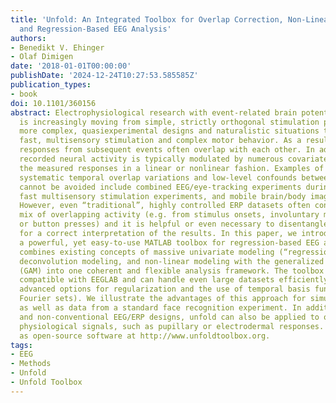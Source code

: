 ```yaml
---
title: 'Unfold: An Integrated Toolbox for Overlap Correction, Non-Linear Modeling,
  and Regression-Based EEG Analysis'
authors:
- Benedikt V. Ehinger
- Olaf Dimigen
date: '2018-01-01T00:00:00'
publishDate: '2024-12-24T10:27:53.585585Z'
publication_types:
- book
doi: 10.1101/360156
abstract: Electrophysiological research with event-related brain potentials (ERPs)
  is increasingly moving from simple, strictly orthogonal stimulation paradigms towards
  more complex, quasiexperimental designs and naturalistic situations that involve
  fast, multisensory stimulation and complex motor behavior. As a result, electrophysiological
  responses from subsequent events often overlap with each other. In addition, the
  recorded neural activity is typically modulated by numerous covariates, which influence
  the measured responses in a linear or nonlinear fashion. Examples of paradigms where
  systematic temporal overlap variations and low-level confounds between conditions
  cannot be avoided include combined EEG/eye-tracking experiments during natural vision,
  fast multisensory stimulation experiments, and mobile brain/body imaging studies.
  However, even “traditional”, highly controlled ERP datasets often contain a hidden
  mix of overlapping activity (e.g. from stimulus onsets, involuntary microsaccades,
  or button presses) and it is helpful or even necessary to disentangle these components
  for a correct interpretation of the results. In this paper, we introduce unfold,
  a powerful, yet easy-to-use MATLAB toolbox for regression-based EEG analyses that
  combines existing concepts of massive univariate modeling (“regression ERPs”), linear
  deconvolution modeling, and non-linear modeling with the generalized additive model
  (GAM) into one coherent and flexible analysis framework. The toolbox is modular,
  compatible with EEGLAB and can handle even large datasets efficiently. It also includes
  advanced options for regularization and the use of temporal basis functions (e.g.
  Fourier sets). We illustrate the advantages of this approach for simulated data
  as well as data from a standard face recognition experiment. In addition to traditional
  and non-conventional EEG/ERP designs, unfold can also be applied to other overlapping
  physiological signals, such as pupillary or electrodermal responses. It is available
  as open-source software at http://www.unfoldtoolbox.org.
tags:
- EEG
- Methods
- Unfold
- Unfold Toolbox
---
```

